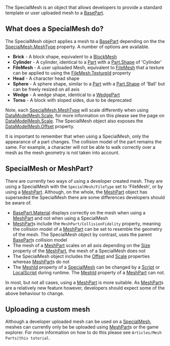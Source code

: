 The SpecialMesh is an object that allows developers to provide a standard template or user uploaded mesh to a [BasePart](https://developer.roblox.com/en-us/api-reference/class/BasePart).

What does a SpecialMesh do?
---------------------------

The SpecialMesh object applies a mesh to a [BasePart](https://developer.roblox.com/en-us/api-reference/class/BasePart) depending on the the [SpecialMesh.MeshType](https://developer.roblox.com/en-us/api-reference/property/SpecialMesh/MeshType) property. A number of options are available.

*   **Brick** - A block shape, equivalent to a [BlockMesh](https://developer.roblox.com/en-us/api-reference/class/BlockMesh)
*   **Cylinder** - A cylinder, identical to a [Part](https://developer.roblox.com/en-us/api-reference/class/Part) with a [Part.Shape](https://developer.roblox.com/en-us/api-reference/property/Part/Shape) of 'Cylinder'
*   **FileMesh** - A user uploaded Mesh, equivalent to [FileMesh](https://developer.roblox.com/en-us/api-reference/class/FileMesh) that a texture can be applied to using the [FileMesh.TextureId](https://developer.roblox.com/en-us/api-reference/property/FileMesh/TextureId) property
*   **Head** - A character head shape
*   **Sphere** - A sphere shape, similar to a [Part](https://developer.roblox.com/en-us/api-reference/class/Part) with a [Part.Shape](https://developer.roblox.com/en-us/api-reference/property/Part/Shape) of 'Ball' but can be freely resized on all axis
*   **Wedge** - A wedge shape, identical to a [WedgePart](https://developer.roblox.com/en-us/api-reference/class/WedgePart)
*   **Torso** - A block with sloped sides, due to be deprecated

Note, each [SpecialMesh.MeshType](https://developer.roblox.com/en-us/api-reference/property/SpecialMesh/MeshType) will scale differently when using [DataModelMesh.Scale](https://developer.roblox.com/en-us/api-reference/property/DataModelMesh/Scale), for more information on this please see the page on [DataModelMesh.Scale](https://developer.roblox.com/en-us/api-reference/property/DataModelMesh/Scale). The SpecialMesh object also exposes the [DataModelMesh.Offset](https://developer.roblox.com/en-us/api-reference/property/DataModelMesh/Offset) property.

It is important to remember that when using a SpecialMesh, only the appearance of a part changes. The collision model of the part remains the same. For example, a character will not be able to walk correctly over a mesh as the mesh geometry is not taken into account.

SpecialMesh or MeshPart?
------------------------

There are currently two ways of using a developer created mesh. They are using a SpecialMesh with the `SpecialMesh/FileType` set to 'FileMesh', or by using a [MeshPart](https://developer.roblox.com/en-us/api-reference/class/MeshPart). Although, on the whole, the [MeshPart](https://developer.roblox.com/en-us/api-reference/class/MeshPart) object has superseded the SpecialMesh there are some differences developers should be aware of.

*   [BasePart.Material](https://developer.roblox.com/en-us/api-reference/property/BasePart/Material) displays correctly on the mesh when using a [MeshPart](https://developer.roblox.com/en-us/api-reference/class/MeshPart) and not when using a SpecialMesh
*   [MeshPart](https://developer.roblox.com/en-us/api-reference/class/MeshPart)s include the `MeshPart/CollisionFidelity` property, meaning the collision model of a [MeshPart](https://developer.roblox.com/en-us/api-reference/class/MeshPart) can be set to resemble the geometry of the mesh. The SpecialMesh object by contrast, uses the parent [BasePart](https://developer.roblox.com/en-us/api-reference/class/BasePart)s collision model
*   The mesh of a [MeshPart](https://developer.roblox.com/en-us/api-reference/class/MeshPart) scales on all axis depending on the [Size](https://developer.roblox.com/en-us/api-reference/property/BasePart/Size) property of the [MeshPart](https://developer.roblox.com/en-us/api-reference/class/MeshPart), the mesh of a SpecialMesh does not
*   The SpecialMesh object includes the [Offset](https://developer.roblox.com/en-us/api-reference/property/DataModelMesh/Offset) and [Scale](https://developer.roblox.com/en-us/api-reference/property/DataModelMesh/Scale) properties whereas [MeshPart](https://developer.roblox.com/en-us/api-reference/class/MeshPart)s do not
*   The [MeshId](https://developer.roblox.com/en-us/api-reference/property/FileMesh/MeshId) property of a [SpecialMesh](https://developer.roblox.com/en-us/api-reference/class/SpecialMesh) can be changed by a [Script](https://developer.roblox.com/en-us/api-reference/class/Script) or [LocalScript](https://developer.roblox.com/en-us/api-reference/class/LocalScript) during runtime. The [MeshId](https://developer.roblox.com/en-us/api-reference/property/MeshPart/MeshId) property of a [MeshPart](https://developer.roblox.com/en-us/api-reference/class/MeshPart) can not.

In most, but not all cases, using a [MeshPart](https://developer.roblox.com/en-us/api-reference/class/MeshPart) is more suitable. As [MeshPart](https://developer.roblox.com/en-us/api-reference/class/MeshPart)s are a relatively new feature however, developers should expect some of the above behaviour to change.

Uploading a custom mesh
-----------------------

Although a developer uploaded mesh can be used on a [SpecialMesh](https://developer.roblox.com/en-us/api-reference/class/SpecialMesh), meshes can currently only be be uploaded using [MeshPart](https://developer.roblox.com/en-us/api-reference/class/MeshPart)s or the game explorer. For more information on how to do this please see `Articles/Mesh Parts|this tutorial`.